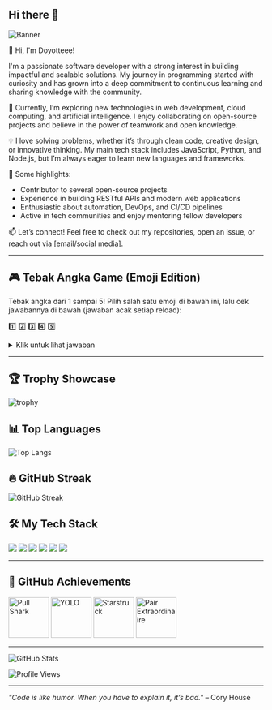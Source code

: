 ## Hi there 👋

![Banner](https://capsule-render.vercel.app/api?type=waving&color=gradient&height=180&section=header&text=Welcome%20to%20Doyotteee's%20Profile!&fontSize=32&fontAlignY=40&desc=Let's%20Code%20and%20Have%20Fun!&descAlignY=60)

👋 Hi, I'm Doyotteee!

I'm a passionate software developer with a strong interest in building impactful and scalable solutions. My journey in programming started with curiosity and has grown into a deep commitment to continuous learning and sharing knowledge with the community.

🌱 Currently, I’m exploring new technologies in web development, cloud computing, and artificial intelligence. I enjoy collaborating on open-source projects and believe in the power of teamwork and open knowledge.

💡 I love solving problems, whether it’s through clean code, creative design, or innovative thinking. My main tech stack includes JavaScript, Python, and Node.js, but I’m always eager to learn new languages and frameworks.

🚀 Some highlights:
- Contributor to several open-source projects
- Experience in building RESTful APIs and modern web applications
- Enthusiastic about automation, DevOps, and CI/CD pipelines
- Active in tech communities and enjoy mentoring fellow developers

📫 Let’s connect! Feel free to check out my repositories, open an issue, or reach out via [email/social media].

---

## 🎮 Tebak Angka Game (Emoji Edition)

Tebak angka dari 1 sampai 5! Pilih salah satu emoji di bawah ini, lalu cek jawabannya di bawah (jawaban acak setiap reload):

1️⃣ 2️⃣ 3️⃣ 4️⃣ 5️⃣

<details>
<summary>Klik untuk lihat jawaban</summary>

🎉 Angka yang benar adalah: <b>$(echo $((RANDOM % 5 + 1)))</b> 🎉

</details>

---

## 🏆 Trophy Showcase

![trophy](https://github-profile-trophy.vercel.app/?username=doyotteee&theme=radical)

## 📊 Top Languages

![Top Langs](https://github-readme-stats.vercel.app/api/top-langs/?username=doyotteee&layout=compact&theme=radical)

## 🔥 GitHub Streak

![GitHub Streak](https://streak-stats.demolab.com?user=doyotteee&theme=radical)

## 🛠️ My Tech Stack

<p align="left">
  <img src="https://img.shields.io/badge/JavaScript-F7DF1E?style=for-the-badge&logo=javascript&logoColor=black"/>
  <img src="https://img.shields.io/badge/Python-3776AB?style=for-the-badge&logo=python&logoColor=white"/>
  <img src="https://img.shields.io/badge/Node.js-339933?style=for-the-badge&logo=nodedotjs&logoColor=white"/>
  <img src="https://img.shields.io/badge/React-20232A?style=for-the-badge&logo=react&logoColor=61DAFB"/>
  <img src="https://img.shields.io/badge/GitHub-181717?style=for-the-badge&logo=github&logoColor=white"/>
  <img src="https://img.shields.io/badge/VS%20Code-007ACC?style=for-the-badge&logo=visual-studio-code&logoColor=white"/>
</p>

---

## 🏅 GitHub Achievements

<img src="https://github.com/Schweinepriester/github-profile-achievements/raw/main/images/achievements/pull-shark-default.png" width="80" title="Pull Shark"/>
<img src="https://github.com/Schweinepriester/github-profile-achievements/raw/main/images/achievements/yolo-default.png" width="80" title="YOLO"/>
<img src="https://github.com/Schweinepriester/github-profile-achievements/raw/main/images/achievements/starstruck-default.png" width="80" title="Starstruck"/>
<img src="https://github.com/Schweinepriester/github-profile-achievements/raw/main/images/achievements/pair-extraordinaire-default.png" width="80" title="Pair Extraordinaire"/>

---

![GitHub Stats](https://github-readme-stats.vercel.app/api?username=doyotteee&show_icons=true&theme=radical)

![Profile Views](https://komarev.com/ghpvc/?username=doyotteee&color=blue)

---

*"Code is like humor. When you have to explain it, it’s bad."* – Cory House
